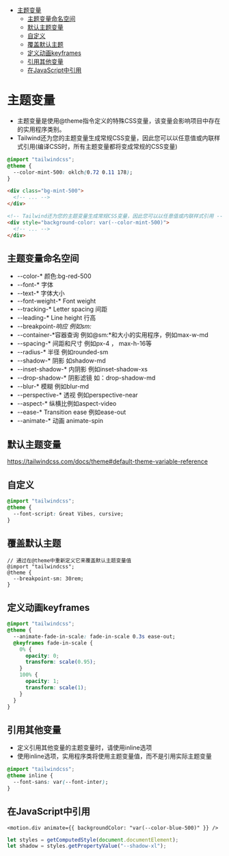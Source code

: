 <!-- @import "[TOC]" {cmd="toc" depthFrom=1 depthTo=6 orderedList=false} -->

<!-- code_chunk_output -->

- [主题变量](#主题变量)
  - [主题变量命名空间](#主题变量命名空间)
  - [默认主题变量](#默认主题变量)
  - [自定义](#自定义)
  - [覆盖默认主题](#覆盖默认主题)
  - [定义动画keyframes](#定义动画keyframes)
  - [引用其他变量](#引用其他变量)
  - [在JavaScript中引用](#在javascript中引用)

<!-- /code_chunk_output -->

# 主题变量

- 主题变量是使用@theme指令定义的特殊CSS变量，该变量会影响项目中存在的实用程序类别。
- Tailwind还为您的主题变量生成常规CSS变量，因此您可以以任意值或内联样式引用(编译CSS时，所有主题变量都将变成常规的CSS变量)

```css
@import "tailwindcss";
@theme {
  --color-mint-500: oklch(0.72 0.11 178);
}
```

```html
<div class="bg-mint-500">
  <!-- ... -->
</div>

<!-- Tailwind还为您的主题变量生成常规CSS变量，因此您可以以任意值或内联样式引用 -->
<div style="background-color: var(--color-mint-500)">
  <!-- ... -->
</div>
```

## 主题变量命名空间

- --color-* 颜色:bg-red-500
- --font-* 字体
- --text-* 字体大小
- --font-weight-* Font weight
- --tracking-* Letter spacing 间距
- --leading-* Line height 行高
- --breakpoint-*响应 例如sm:*
- --container-*容器查询 例如@sm:*和大小的实用程序，例如max-w-md
- --spacing-* 间距和尺寸 例如px-4 ， max-h-16等
- --radius-* 半径 例如rounded-sm
- --shadow-* 阴影 如shadow-md
- --inset-shadow-* 内阴影 例如inset-shadow-xs
- --drop-shadow-* 阴影滤镜 如：drop-shadow-md
- --blur-* 模糊 例如blur-md
- --perspective-* 透视 例如perspective-near
- --aspect-* 纵横比例如aspect-video
- --ease-* Transition ease 例如ease-out
- --animate-* 动画 animate-spin

## 默认主题变量

<https://tailwindcss.com/docs/theme#default-theme-variable-reference>

## 自定义

```css
@import "tailwindcss";
@theme {
  --font-script: Great Vibes, cursive;
}
```

## 覆盖默认主题

```tsx
// 通过在@theme中重新定义它来覆盖默认主题变量值
@import "tailwindcss";
@theme {
  --breakpoint-sm: 30rem;
}
```

## 定义动画keyframes

```css
@import "tailwindcss";
@theme {
  --animate-fade-in-scale: fade-in-scale 0.3s ease-out;
  @keyframes fade-in-scale {
    0% {
      opacity: 0;
      transform: scale(0.95);
    }
    100% {
      opacity: 1;
      transform: scale(1);
    }
  }
}
```

## 引用其他变量

- 定义引用其他变量的主题变量时，请使用inline选项
- 使用inline选项，实用程序类将使用主题变量值，而不是引用实际主题变量

```css
@import "tailwindcss";
@theme inline {
  --font-sans: var(--font-inter);
}
```

## 在JavaScript中引用

```tsx
<motion.div animate={{ backgroundColor: "var(--color-blue-500)" }} />
```

```js
let styles = getComputedStyle(document.documentElement);
let shadow = styles.getPropertyValue("--shadow-xl");
```